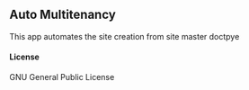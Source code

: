 ## Auto Multitenancy

This app automates the site creation from site master doctpye

#### License

GNU General Public License